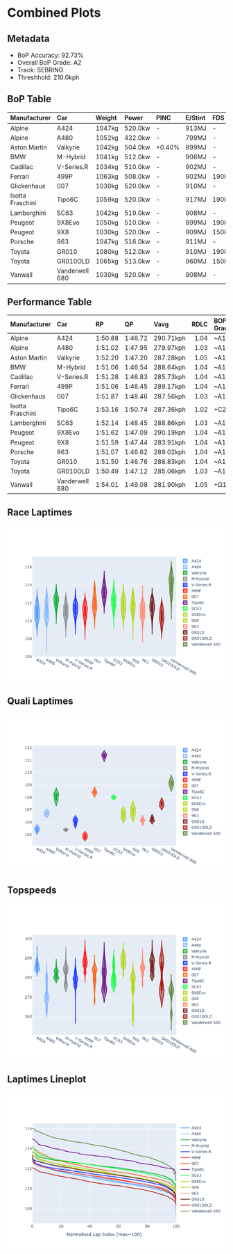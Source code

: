 # Combined Plots

## Metadata

- BoP Accuracy: 92.73%
- Overall BoP Grade: A2
- Track: SEBRING
- Threshhold: 210.0kph

## BoP Table
| Manufacturer     | Car            | Weight   | Power   | PINC   | E/Stint   | FDS    |
|:-----------------|:---------------|:---------|:--------|:-------|:----------|:-------|
| Alpine           | A424           | 1047kg   | 520.0kw | -      | 913MJ     | -      |
| Alpine           | A480           | 1052kg   | 432.0kw | -      | 799MJ     | -      |
| Aston Martin     | Valkyrie       | 1042kg   | 504.0kw | +0.40% | 899MJ     | -      |
| BMW              | M-Hybrid       | 1041kg   | 512.0kw | -      | 906MJ     | -      |
| Cadillac         | V-Series.R     | 1034kg   | 510.0kw | -      | 902MJ     | -      |
| Ferrari          | 499P           | 1063kg   | 508.0kw | -      | 902MJ     | 190kph |
| Glickenhaus      | 007            | 1030kg   | 520.0kw | -      | 910MJ     | -      |
| Isotta Fraschini | Tipo6C         | 1059kg   | 520.0kw | -      | 917MJ     | 190kph |
| Lamborghini      | SC63           | 1042kg   | 519.0kw | -      | 908MJ     | -      |
| Peugeot          | 9X8Evo         | 1050kg   | 510.0kw | -      | 899MJ     | 190kph |
| Peugeot          | 9X8            | 1030kg   | 520.0kw | -      | 909MJ     | 150kph |
| Porsche          | 963            | 1047kg   | 516.0kw | -      | 911MJ     | -      |
| Toyota           | GR010          | 1080kg   | 512.0kw | -      | 910MJ     | 190kph |
| Toyota           | GR010OLD       | 1065kg   | 513.0kw | -      | 960MJ     | 150kph |
| Vanwall          | Vanderwell 680 | 1030kg   | 520.0kw | -      | 908MJ     | -      |

## Performance Table
| Manufacturer     | Car            | RP      | QP      | Vavg      |   RDLC | BOP-Grade   | Match   |
|:-----------------|:---------------|:--------|:--------|:----------|-------:|:------------|:--------|
| Alpine           | A424           | 1:50.88 | 1:46.72 | 290.71kph |   1.04 | ~A1         | 99.23%  |
| Alpine           | A480           | 1:51.02 | 1:47.95 | 279.97kph |   1.03 | ~A1         | 99.22%  |
| Aston Martin     | Valkyrie       | 1:52.20 | 1:47.20 | 287.28kph |   1.05 | ~A1         | 99.06%  |
| BMW              | M-Hybrid       | 1:51.06 | 1:46.54 | 288.64kph |   1.04 | ~A1         | 99.49%  |
| Cadillac         | V-Series.R     | 1:51.28 | 1:46.83 | 285.73kph |   1.04 | ~A1         | 99.85%  |
| Ferrari          | 499P           | 1:51.06 | 1:46.45 | 289.17kph |   1.04 | ~A1         | 99.19%  |
| Glickenhaus      | 007            | 1:51.87 | 1:48.46 | 287.56kph |   1.03 | ~A1         | 95.48%  |
| Isotta Fraschini | Tipo6C         | 1:53.16 | 1:50.74 | 287.36kph |   1.02 | +C2         | 73.13%  |
| Lamborghini      | SC63           | 1:52.14 | 1:48.45 | 288.86kph |   1.03 | ~A1         | 97.35%  |
| Peugeot          | 9X8Evo         | 1:51.62 | 1:47.09 | 290.19kph |   1.04 | ~A1         | 99.21%  |
| Peugeot          | 9X8            | 1:51.59 | 1:47.44 | 283.91kph |   1.04 | ~A1         | 99.96%  |
| Porsche          | 963            | 1:51.07 | 1:46.62 | 289.02kph |   1.04 | ~A1         | 99.71%  |
| Toyota           | GR010          | 1:51.50 | 1:46.76 | 288.83kph |   1.04 | ~A1         | 99.97%  |
| Toyota           | GR010OLD       | 1:50.49 | 1:47.12 | 285.06kph |   1.03 | ~A1         | 96.57%  |
| Vanwall          | Vanderwell 680 | 1:54.01 | 1:49.08 | 281.90kph |   1.05 | +Ω1         | 33.48%  |

## Race Laptimes
![Race Laptimes](images/race_violin.png)

## Quali Laptimes
![Quali Laptimes](images/quali_violin.png)

## Topspeeds
![Topspeeds](images/topspeed_violin.png)

## Laptimes Lineplot
![Laptimes Lineplot](images/laptime_line.png)

